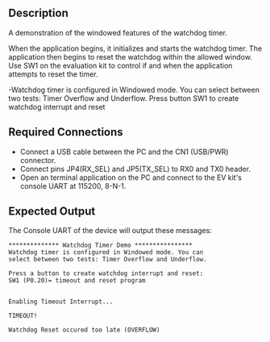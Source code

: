 ## Description

A demonstration of the windowed features of the watchdog timer.

When the application begins, it initializes and starts the watchdog timer.  The application then begins to reset the watchdog within the allowed window.  Use SW1 on the evaluation kit to control if and when the application attempts to reset the timer.

-Watchdog timer is configured in Windowed mode. You can select between two tests: Timer Overflow and Underflow. Press button SW1 to create watchdog interrupt and reset

## Required Connections

-   Connect a USB cable between the PC and the CN1 (USB/PWR) connector.
-   Connect pins JP4(RX_SEL) and JP5(TX_SEL) to RX0 and TX0  header.
-   Open an terminal application on the PC and connect to the EV kit's console UART at 115200, 8-N-1.

## Expected Output

The Console UART of the device will output these messages:

```
************** Watchdog Timer Demo ****************
Watchdog timer is configured in Windowed mode. You can
select between two tests: Timer Overflow and Underflow.

Press a button to create watchdog interrupt and reset:
SW1 (P0.20)= timeout and reset program


Enabling Timeout Interrupt...

TIMEOUT!

Watchdog Reset occured too late (OVERFLOW)
```

